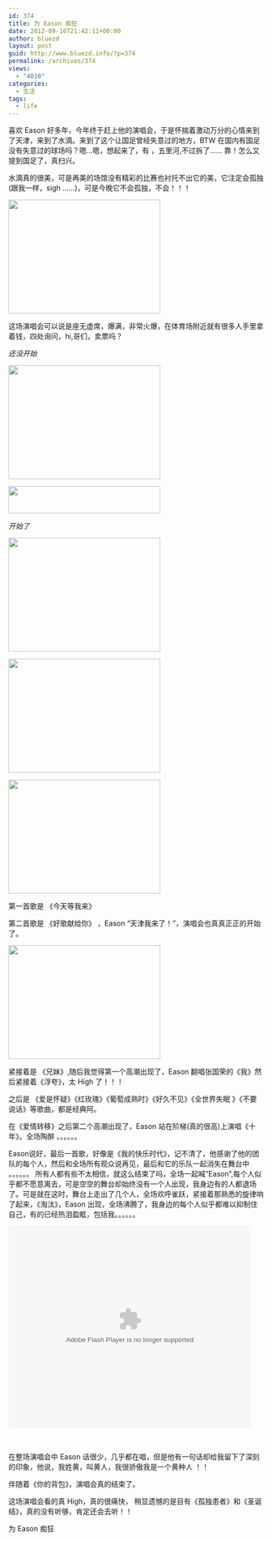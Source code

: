 ```yaml
---
id: 374
title: 为 Eason 痴狂
date: 2012-09-16T21:42:11+00:00
author: bluezd
layout: post
guid: http://www.bluezd.info/?p=374
permalink: /archives/374
views:
  - "4010"
categories:
  - 生活
tags:
  - life
---
```

喜欢 Eason 好多年，今年终于赶上他的演唱会，于是怀揣着激动万分的心情来到了天津，来到了水滴。来到了这个让国足曾经失意过的地方，BTW 在国内有国足没有失意过的球场吗？嗯&#8230;嗯，想起来了，有 ，五里河,不过拆了&#8230;&#8230; 靠！怎么又提到国足了，真扫兴。

水滴真的很美，可是再美的场馆没有精彩的比赛也衬托不出它的美，它注定会孤独(跟我一样，sigh &#8230;&#8230;)，可是今晚它不会孤独，不会！！！

<a href="http://www.bluezd.info/wp-content/uploads/2012/09/IMG_20120915_174615.jpg" class="highslide-image" onclick="return hs.expand(this);"><img src="http://www.bluezd.info/wp-content/uploads/2012/09/IMG_20120915_174615-300x225.jpg" alt="" title="IMG_20120915_174615" width="300" height="225" class="aligncenter size-medium wp-image-375" srcset="http://www.bluezd.info/wp-content/uploads/2012/09/IMG_20120915_174615-300x225.jpg 300w, http://www.bluezd.info/wp-content/uploads/2012/09/IMG_20120915_174615-1024x768.jpg 1024w" sizes="(max-width: 300px) 100vw, 300px" /></a>

这场演唱会可以说是座无虚席，爆满，非常火爆，在体育场附近就有很多人手里拿着钱，四处询问，hi,哥们，卖票吗？ 

_还没开始_
  
<a href="http://www.bluezd.info/wp-content/uploads/2012/09/IMG_20120915_194511.jpg" class="highslide-image" onclick="return hs.expand(this);"><img src="http://www.bluezd.info/wp-content/uploads/2012/09/IMG_20120915_194511-300x225.jpg" alt="" title="IMG_20120915_194511" width="300" height="225" class="aligncenter size-medium wp-image-376" srcset="http://www.bluezd.info/wp-content/uploads/2012/09/IMG_20120915_194511-300x225.jpg 300w, http://www.bluezd.info/wp-content/uploads/2012/09/IMG_20120915_194511-1024x768.jpg 1024w" sizes="(max-width: 300px) 100vw, 300px" /></a>
  
<a href="http://www.bluezd.info/wp-content/uploads/2012/09/PANO_20120915_194307.jpg" class="highslide-image" onclick="return hs.expand(this);"><img src="http://www.bluezd.info/wp-content/uploads/2012/09/PANO_20120915_194307-300x54.jpg" alt="" title="PANO_20120915_194307" width="300" height="54" class="aligncenter size-medium wp-image-380" srcset="http://www.bluezd.info/wp-content/uploads/2012/09/PANO_20120915_194307-300x54.jpg 300w, http://www.bluezd.info/wp-content/uploads/2012/09/PANO_20120915_194307-1024x186.jpg 1024w" sizes="(max-width: 300px) 100vw, 300px" /></a>

_开始了_
  
<a href="http://www.bluezd.info/wp-content/uploads/2012/09/IMG_20120915_194928.jpg" class="highslide-image" onclick="return hs.expand(this);"><img src="http://www.bluezd.info/wp-content/uploads/2012/09/IMG_20120915_194928-300x225.jpg" alt="" title="IMG_20120915_194928" width="300" height="225" class="aligncenter size-medium wp-image-377" srcset="http://www.bluezd.info/wp-content/uploads/2012/09/IMG_20120915_194928-300x225.jpg 300w, http://www.bluezd.info/wp-content/uploads/2012/09/IMG_20120915_194928-1024x768.jpg 1024w" sizes="(max-width: 300px) 100vw, 300px" /></a>
  
<a href="http://www.bluezd.info/wp-content/uploads/2012/09/IMG_20120915_194933.jpg" class="highslide-image" onclick="return hs.expand(this);"><img src="http://www.bluezd.info/wp-content/uploads/2012/09/IMG_20120915_194933-300x225.jpg" alt="" title="IMG_20120915_194933" width="300" height="225" class="aligncenter size-medium wp-image-378" srcset="http://www.bluezd.info/wp-content/uploads/2012/09/IMG_20120915_194933-300x225.jpg 300w, http://www.bluezd.info/wp-content/uploads/2012/09/IMG_20120915_194933-1024x768.jpg 1024w" sizes="(max-width: 300px) 100vw, 300px" /></a>
  
<a href="http://www.bluezd.info/wp-content/uploads/2012/09/IMG_20120915_194940.jpg" class="highslide-image" onclick="return hs.expand(this);"><img src="http://www.bluezd.info/wp-content/uploads/2012/09/IMG_20120915_194940-300x225.jpg" alt="" title="IMG_20120915_194940" width="300" height="225" class="aligncenter size-medium wp-image-379" srcset="http://www.bluezd.info/wp-content/uploads/2012/09/IMG_20120915_194940-300x225.jpg 300w, http://www.bluezd.info/wp-content/uploads/2012/09/IMG_20120915_194940-1024x768.jpg 1024w" sizes="(max-width: 300px) 100vw, 300px" /></a>

第一首歌是 《今天等我来》
  
第二首歌是 《好歌献给你》 ，Eason “天津我来了！”，演唱会也真真正正的开始了。

<a href="http://www.bluezd.info/wp-content/uploads/2012/09/IMG_20120915_195431.jpg" class="highslide-image" onclick="return hs.expand(this);"><img src="http://www.bluezd.info/wp-content/uploads/2012/09/IMG_20120915_195431-300x225.jpg" alt="" title="IMG_20120915_195431" width="300" height="225" class="aligncenter size-medium wp-image-381" srcset="http://www.bluezd.info/wp-content/uploads/2012/09/IMG_20120915_195431-300x225.jpg 300w, http://www.bluezd.info/wp-content/uploads/2012/09/IMG_20120915_195431-1024x768.jpg 1024w" sizes="(max-width: 300px) 100vw, 300px" /></a>

紧接着是 《兄妹》,随后我觉得第一个高潮出现了，Eason 翻唱张国荣的《我》然后紧接着《浮夸》，太 High 了！！！

之后是 《爱是怀疑》《红玫瑰》《葡萄成熟时》《好久不见》《全世界失眠 》《不要说话》等歌曲，都是经典阿。

在《爱情转移》之后第二个高潮出现了，Eason 站在阶梯(真的很高)上演唱《十年》。全场陶醉 。。。。。。

Eason说好，最后一首歌，好像是《我的快乐时代》，记不清了，他感谢了他的团队的每个人，然后和全场所有观众说再见，最后和它的乐队一起消失在舞台中 。。。。。。 所有人都有些不太相信，就这么结束了吗，全场一起喊&#8221;Eason&#8221;,每个人似乎都不愿意离去，可是空空的舞台却始终没有一个人出现，我身边有的人都退场了。可是就在这时，舞台上走出了几个人，全场欢呼雀跃，紧接着那熟悉的旋律响了起来，《淘汰》，Eason 出现，全场沸腾了，我身边的每个人似乎都难以抑制住自己，有的已经热泪盈眶，包括我。。。。。。

<embed src="http://player.youku.com/player.php/sid/XNDUxMTA1ODA4/v.swf" allowFullScreen="true" quality="high" width="480" height="400" class="aligncenter" allowScriptAccess="always" type="application/x-shockwave-flash">
</embed>

&nbsp;

在整场演唱会中 Eason 话很少，几乎都在唱，但是他有一句话却给我留下了深刻的印象，他说，我姓黄，叫黄人，我很骄傲我是一个黄种人 ！！

伴随着《你的背包》，演唱会真的结束了。

这场演唱会看的真 High，真的很痛快， 稍显遗憾的是目有《孤独患者》和《圣诞结》，真的没有听够，肯定还会去听！！

为 Eason 痴狂